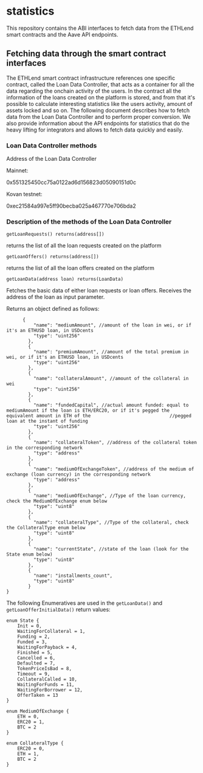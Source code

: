 # statistics
This repository contains the ABI interfaces to fetch data from the ETHLend smart contracts and the Aave API endpoints.

## Fetching data through the smart contract interfaces

The ETHLend smart contract infrastructure references one specific contract, called the Loan Data Controller, that acts as a container for all the data regarding the onchain activity of the users. In the contract all the information of the loans created on the platform is stored, and from that it's possible to calculate interesting statistics like the users activity, amount of assets locked and so on. The following document describes how to fetch data from the Loan Data Controller and to perform proper conversion. We also provide information about the API endpoints for statistics that do the heavy lifting for integrators and allows to fetch data quickly and easily.

### Loan Data Controller methods

Address of the Loan Data Controller

Mainnet:

0x551325450cc75a0122ad6d156823d05090151d0c

Kovan testnet:

0xec21584a997e5ff90becba025a467770e706bda2


### Description of the methods of the Loan Data Controller

```getLoanRequests() returns(address[])```

returns the list of all the loan requests created on the platform


```getLoanOffers() returns(address[])```

returns the list of all the loan offers created on the platform



```getLoanData(address loan) returns(LoanData)```

Fetches the basic data of either loan requests or loan offers. Receives the address of the loan as input parameter.

Returns an object defined as follows:

```
      {
          "name": "mediumAmount", //amount of the loan in wei, or if it's an ETHUSD loan, in USDcents
          "type": "uint256"
        },
        {
          "name": "premiumAmount", //amount of the total premium in wei, or if it's an ETHUSD loan, in USDcents
          "type": "uint256"
        },
        {
          "name": "collateralAmount", //amount of the collateral in wei
          "type": "uint256"
        },
        {
          "name": "fundedCapital", //actual amount funded: equal to mediumAmount if the loan is ETH/ERC20, or if it's pegged the equivalent amount in ETH of the                             //pegged loan at the instant of funding
          "type": "uint256"
        },
        {
          "name": "collateralToken", //address of the collateral token in the corresponding network
          "type": "address"
        },
        {
          "name": "mediumOfExchangeToken", //address of the medium of exchange (loan currency) in the corresponding network
          "type": "address"
        },
        {
          "name": "mediumOfExchange", //Type of the loan currency, check the MediumOfExchange enum below
          "type": "uint8"
        },
        {
          "name": "collateralType", //Type of the collateral, check the CollateralType enum below
          "type": "uint8"
        },
        {
          "name": "currentState", //state of the loan (look for the State enum below)
          "type": "uint8"
        },
        {
          "name": "installments_count",
          "type": "uint8"
        }
}
```


The following Enumeratives are used in the ```getLoanData()``` and ```getLoanOfferInitialData()``` return values:


```
enum State {
    Init = 0,
    WaitingForCollateral = 1,
    Funding = 2,
    Funded = 3,
    WaitingForPayback = 4,
    Finished = 5,
    Cancelled = 6,
    Defaulted = 7,
    TokenPriceIsBad = 8,
    Timeout = 9,
    CollateralCalled = 10,
    WaitingForFunds = 11,
    WaitingForBorrower = 12,
    OfferTaken = 13
}

enum MediumOfExchange {
    ETH = 0,
    ERC20 = 1,
    BTC = 2
}

enum CollateralType {
    ERC20 = 0,
    ETH = 1,
    BTC = 2
}
```


